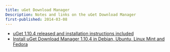 ```yaml
---
title: uGet Download Manager
Description: Notes and links on the uGet Download Manager
first-published: 2014-03-08
---
```


*   [uGet 1.10.4 released and installation instructions included](http://www.ubuntugeek.com/uget-1-10-4-released-and-installation-instructions-included.html)
*   [Install uGet Download Manager 1.10.4 in Debian, Ubuntu, Linux Mint and Fedora](http://www.tecmint.com/install-uget-download-manager-in-linux/)
